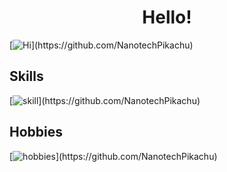 <h1 align="center" color="#8700ff">
Hello!
</h1>

[![Hi](https://readme-typing-svg.herokuapp.com?font=Cascadia+Code&duration=3000&color=0ABAB5&background=F8FF0000&vCenter=true&multiline=true&width=500&height=200&lines=%3E+Hi+I+am+NanotechPikachu;%3E+I+am+16+years+old;%3E+I+am+a+student+by+profession;%3E+Also+a+programmer+by+passion;++;%3E+Mainly+working+with+AOIJS;)](https://github.com/NanotechPikachu)

<h2>
Skills
</h2>

[![skill](https://readme-typing-svg.herokuapp.com?font=Cascadia+Code&duration=3000&color=0ABAB5&background=F8FF0000&vCenter=true&multiline=true&width=500&height=200&lines=%3E+Advanced+AOI+JS+programmer;%3E+Web+documentation+maker;%3E+Knows+basic+discord+JS;%3E+Very+basic+HTML+and+JS+user;)](https://github.com/NanotechPikachu)

<h2>
Hobbies
</h2>

[![hobbies](https://readme-typing-svg.herokuapp.com?font=Times+New+Roman&pause=&vCenter=true&multiline=true&random=false&width=500&height=200&lines=%3E+Likes+to+make+code+snippets+to+share.;%3E+Loves+to+read+webnovels+and+light+novels;%3E+Reading+manga%2C+manhwa%2C+manhua+too;)](https://github.com/NanotechPikachu)

